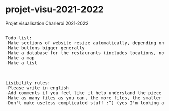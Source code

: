 # projet-visu-2021-2022
Projet visualisation Charleroi 2021-2022

<pre>

Todo-list:
-Make sections of website resize automatically, depending on the size of the window
-Make buttons bigger generally
-Make a database for the restaurants (includes locations, notes, descriptions and random photos)
-Make a map
-Make a list



Lisibility rules:
-Please write in english
-Add comments if you feel like it help understand the piece of code
-Make as many files as you can, the more files, the smaller they are, the easier they are to read.
-Don't make useless complicated stuff :^) (yes I'm looking at you Maxim lol)

</pre>
